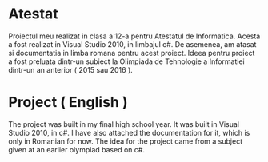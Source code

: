 # Atestat

Proiectul meu realizat in clasa a 12-a pentru Atestatul de Informatica. Acesta a fost realizat in Visual Studio 2010, in limbajul c#. De asemenea, am atasat si documentatia in limba romana pentru acest proiect. Ideea pentru proiect a fost preluata dintr-un subiect la Olimpiada de Tehnologie a Informatiei dintr-un an anterior ( 2015 sau 2016 ).

# Project ( English )

The project was built in my final high school year. It was built in Visual Studio 2010, in c#. I have also attached the documentation for it, which is only in Romanian for now. The idea for the project came from a subject given at an earlier olympiad based on c#.

